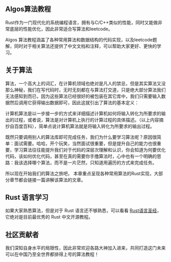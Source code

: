 ## Algos算法教程
Rust作为一门现代化的系统编程语言，拥有与C/C++类似的性能，同时又能做非常底层的性能优化，因此非常适合写算法和leetcode。

Algos 算法教程涵盖了各种常用算法和数据结构的代码实现，以及leetcode题解，同时对于相关算法还提供了中文文档和注释，可以帮助大家更好、更快的学习。

## 关于算法

算法，一个高大上的词汇，在计算机领域也绝对是凡人的禁忌，但是其实算法又没那么神秘，我们在写代码时，无时无刻都在与算法打交道，只是绝大部分算法我们无法感知到而已，因为这些算法已经很好的被包装在其它库中，我们只需要输入数据然后调用它获得输出数据即可，因此这就引出了算法的基本定义：

计算机算法是以一步接一步的方式来详细描述计算机如何将输入转化为所要求的输出的过程，或者说，算法是对计算机上执行的计算过程的具体描述。（以上内容摘抄自百度百科），简单点说计算机算法就是将输入转化为所要求的输出过程。

既然只要调用别人的算法库即可完成任务，我们为什么要学习算法呢？原因很简单：面试需要。哈哈，开个玩笑，当然面试很重要，但是提升自己的能力也很重要，学习算法往往能提升我们对于代码的深层次理解和认识，你会知道为何要优化代码，该如何优化代码，甚至在真的需要你手撸算法时，心中也有一个明确的思路：我该选择哪个算法，而不是一片茫然，只知道用遍历的方式来完成任务。

所以现在开始我们的算法之旅吧， 本章重点呈现各种常用算法的Rust实现，大部分章节都会链接一篇讲解该算法的文章。

## Rust 语言学习
如果大家熟悉算法，但是对于 Rust 语言还不够熟悉，可以看看 [Rust语言圣经](https://github.com/sunface/rust-course)，它绝对是目前最优秀的 Rust 中文开源教程。

## 社区贡献者
我们深知自身水平的局限性，因此非常欢迎各路大神加入进来，共同打造这门未来可以在中国乃至全世界都排得上号的算法教程！


